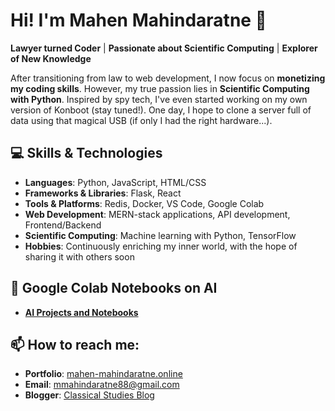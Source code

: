# Hi! I'm Mahen Mahindaratne 👋

**Lawyer turned Coder** | **Passionate about Scientific Computing** | **Explorer of New Knowledge**

After transitioning from law to web development, I now focus on **monetizing my coding skills**. However, my true passion lies in **Scientific Computing with Python**. Inspired by spy tech, I've even started working on my own version of Konboot (stay tuned!). One day, I hope to clone a server full of data using that magical USB (if only I had the right hardware...).

## 💻 Skills & Technologies

- **Languages**: Python, JavaScript, HTML/CSS
- **Frameworks & Libraries**: Flask, React
- **Tools & Platforms**: Redis, Docker, VS Code, Google Colab
- **Web Development**: MERN-stack applications, API development, Frontend/Backend
- **Scientific Computing**: Machine learning with Python, TensorFlow
- **Hobbies**: Continuously enriching my inner world, with the hope of sharing it with others soon

## 📂 Google Colab Notebooks on AI

- **[AI Projects and Notebooks](https://drive.google.com/drive/folders/1lhBl23-cVK4slEwI4n_VfWj6TJN4xlfc)**

## 📫 How to reach me:

- **Portfolio**: [mahen-mahindaratne.online](https://mahen-mahindaratne.online/)
- **Email**: mmahindaratne88@gmail.com
- **Blogger**: [Classical Studies Blog](https://mahen-mahindaratne-classical-studies.blogspot.com)
